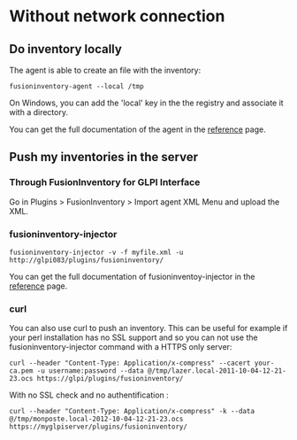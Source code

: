 # Without network connection


## Do inventory locally

The agent is able to create an file with the inventory:

``` shell
fusioninventory-agent --local /tmp
```

On Windows, you can add the 'local' key in the the registry and associate it with a directory.

You can get the full documentation of the agent in the [reference](http://www.fusioninventory.org/documentation/references/) page.

## Push my inventories in the server

### Through FusionInventory for GLPI Interface

Go in Plugins > FusionInventory > Import agent XML Menu and upload the XML.

### fusioninventory-injector

``` shell
fusioninventory-injector -v -f myfile.xml -u http://glpi083/plugins/fusioninventory/
```

You can get the full documentation of fusioninventoy-injector in the [reference](http://www.fusioninventory.org/documentation/references/) page.

### curl

You can also use curl to push an inventory. This can be useful for example if your perl installation has no SSL support and so you can not use the fusioninventory-injector command with a HTTPS only server:

``` shell
curl --header "Content-Type: Application/x-compress" --cacert your-ca.pem -u username:password --data @/tmp/lazer.local-2011-10-04-12-21-23.ocs https://glpi/plugins/fusioninventory/
```

With no SSL check and no authentification :

``` shell
curl --header "Content-Type: Application/x-compress" -k --data @/tmp/monposte.local-2012-10-04-12-21-23.ocs https://myglpiserver/plugins/fusioninventory/
```
